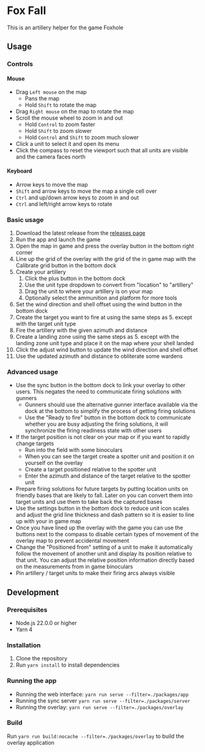 # Fox Fall

This is an artillery helper for the game Foxhole

## Usage

### Controls

#### Mouse

- Drag `Left mouse` on the map
  - Pans the map
  - Hold `Shift` to rotate the map
- Drag `Right mouse` on the map to rotate the map
- Scroll the mouse wheel to zoom in and out
  - Hold `Control` to zoom faster
  - Hold `Shift` to zoom slower
  - Hold `Control` and `Shift` to zoom much slower
- Click a unit to select it and open its menu
- Click the compass to reset the viewport such that all units are visible and the camera faces north

#### Keyboard
- Arrow keys to move the map
- `Shift` and arrow keys to move the map a single cell over
- `Ctrl` and up/down arrow keys to zoom in and out
- `Ctrl` and left/right arrow keys to rotate

### Basic usage

1. Download the latest release from the [releases page](https://github.com/KaoSDlanor/fox-fall/releases)
2. Run the app and launch the game
3. Open the map in game and press the overlay button in the bottom right corner
4. Line up the grid of the overlay with the grid of the in game map with the Calibrate grid button in the bottom dock
5. Create your artillery
   1. Click the plus button in the bottom dock
   2. Use the unit type dropdown to convert from "location" to "artillery"
   3. Drag the unit to where your artillery is on your map
   4. Optionally select the ammunition and platform for more tools
6. Set the wind direction and shell offset using the wind button in the bottom dock
7. Create the target you want to fire at using the same steps as 5. except with the target unit type
8. Fire the artillery with the given azimuth and distance
9.  Create a landing zone using the same steps as 5. except with the landing zone unit type and place it on the map where your shell landed
10. Click the adjust wind button to update the wind direction and shell offset
11. Use the updated azimuth and distance to obliterate some wardens

### Advanced usage

- Use the sync button in the bottom dock to link your overlay to other users. This negates the need to communicate firing solutions with gunners
  - Gunners should use the alternative gunner interface available via the dock at the bottom to simplify the process of getting firing solutions
  - Use the "Ready to fire" button in the bottom dock to communicate whether you are busy adjusting the firing solutions, it will synchronize the firing readiness state with other users
- If the target position is not clear on your map or if you want to rapidly change targets
  - Run into the field with some binoculars
  - When you can see the target create a spotter unit and position it on yourself on the overlay
  - Create a target positioned relative to the spotter unit
  - Enter the azimuth and distance of the target relative to the spotter unit
- Prepare firing solutions for future targets by putting location units on friendly bases that are likely to fall. Later on you can convert them into target units and use them to take back the captured bases
- Use the settings button in the bottom dock to reduce unit icon scales and adjust the grid line thickness and dash pattern so it is easier to line up with your in game map
- Once you have lined up the overlay with the game you can use the buttons next to the compass to disable certain types of movement of the overlay map to prevent accidental movement
- Change the "Positioned from" setting of a unit to make it automatically follow the movement of another unit and display its position relative to that unit. You can adjust the relative position information directly based on the measurements from in game binoculars
- Pin artillery / target units to make their firing arcs always visible

## Development

### Prerequisites

- Node.js 22.0.0 or higher
- Yarn 4

### Installation

1. Clone the repository
2. Run `yarn install` to install dependencies

### Running the app

- Running the web interface: `yarn run serve --filter=./packages/app`
- Running the sync server `yarn run serve --filter=./packages/server`
- Running the overlay: `yarn run serve --filter=./packages/overlay`

### Build

Run `yarn run build:nocache --filter=./packages/overlay` to build the overlay application